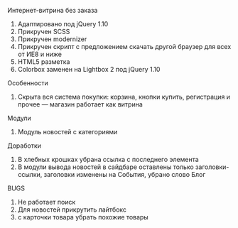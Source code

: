 ﻿Интернет-витрина без заказа

1. Адаптировано под jQuery 1.10
2. Прикручен SCSS
3. Прикручен modernizer
4. Прикручен скрипт с предложением скачать другой браузер для всех от ИЕ8 и ниже
5. HTML5 разметка
6. Colorbox заменен на Lightbox 2 под jQuery 1.10


Особенности
1. Скрыта вся система покупки: корзина, кнопки купить, регистрация и прочее — магазин работает как витрина

Модули
1. Модуль новостей с категориями

Доработки
1. В хлебных крошках убрана ссылка с последнего элемента
2. В модули вывода новостей в сайдбаре оставлены только заголовки-ссылки, заголовки изменены на События, убрано слово Блог

BUGS
1. Не работает поиск
2. Для новостей прикрутить лайтбокс
3. с карточки товара убрать похожие товары
